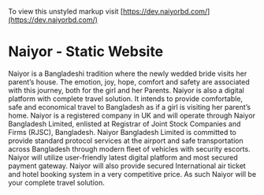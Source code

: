 To view this unstyled markup visit [https://dev.naiyorbd.com/](https://dev.naiyorbd.com/)

# Naiyor - Static  Website

Naiyor is a Bangladeshi tradition where the newly wedded bride visits her parent’s house. The emotion, joy, hope, comfort and safety are associated with this journey, both for the girl and her Parents. Naiyor is also a digital platform with complete travel solution. It intends to provide comfortable, safe and economical travel to Bangladesh as if a girl is visiting her parent’s home. Naiyor is a registered company in UK and will operate through Naiyor Bangladesh Limited, enlisted at Registrar of Joint Stock Companies and Firms (RJSC), Bangladesh. Naiyor Bangladesh Limited is committed to provide standard protocol services at the airport and safe transportation across Bangladesh through modern fleet of vehicles with security escorts. Naiyor will utilize user-friendly latest digital platform and most secured payment gateway. Naiyor will also provide secured International air ticket and hotel booking system in a very competitive price. As such Naiyor will be your complete travel solution. 
